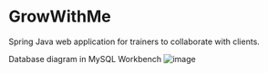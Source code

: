 # GrowWithMe
Spring Java web application for trainers to collaborate with clients.

Database diagram in MySQL Workbench
![image](https://github.com/przbrys/GrowWithMe/assets/56255892/6cc232a4-e09a-4d6b-a266-61f1c23ef734)
